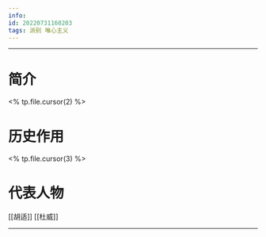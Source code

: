 ```yaml
---
info:
id: 20220731160203
tags: 派别 唯心主义
---
```

---
# 简介
<% tp.file.cursor(2) %>
# 历史作用
<% tp.file.cursor(3) %>
# 代表人物
[[胡适]]
[[杜威]]

---



